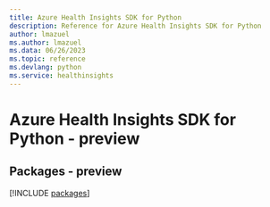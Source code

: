 ```yaml
---
title: Azure Health Insights SDK for Python
description: Reference for Azure Health Insights SDK for Python
author: lmazuel
ms.author: lmazuel
ms.data: 06/26/2023
ms.topic: reference
ms.devlang: python
ms.service: healthinsights
---
```

# Azure Health Insights SDK for Python - preview
## Packages - preview
[!INCLUDE [packages](health-insights-index.md)]